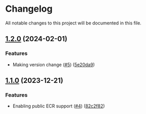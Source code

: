 # Changelog

All notable changes to this project will be documented in this file.

## [1.2.0](https://github.com/mattyait/terraform-aws-ecr/compare/v1.1.0...v1.2.0) (2024-02-01)


### Features

* Making version change ([#5](https://github.com/mattyait/terraform-aws-ecr/issues/5)) ([5e20da9](https://github.com/mattyait/terraform-aws-ecr/commit/5e20da95574f48d3f0eea2d9e74919bef1634395))

## [1.1.0](https://github.com/mattyait/terraform-aws-ecr/compare/v1.0.1...v1.1.0) (2023-12-21)


### Features

* Enabling public ECR support ([#4](https://github.com/mattyait/terraform-aws-ecr/issues/4)) ([82c2f82](https://github.com/mattyait/terraform-aws-ecr/commit/82c2f8212d49c34bb0a16a4ce568bdc9532f3bdc))
